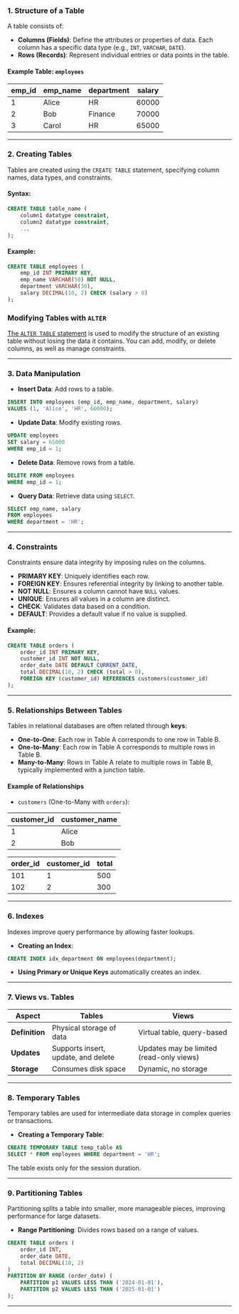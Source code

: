 ### 1. **Structure of a Table**

A table consists of:
- **Columns (Fields)**: Define the attributes or properties of data. Each column has a specific data type (e.g., `INT`, `VARCHAR`, `DATE`).
- **Rows (Records)**: Represent individual entries or data points in the table.

#### Example Table: `employees`

| emp_id | emp_name | department | salary |
|--------|----------|------------|--------|
| 1      | Alice    | HR         | 60000  |
| 2      | Bob      | Finance    | 70000  |
| 3      | Carol    | HR         | 65000  |

---

### 2. **Creating Tables**

Tables are created using the `CREATE TABLE` statement, specifying column names, data types, and constraints.

#### Syntax:

```sql
CREATE TABLE table_name (
    column1 datatype constraint,
    column2 datatype constraint,
    ...
);
```

#### Example:

```sql
CREATE TABLE employees (
    emp_id INT PRIMARY KEY,
    emp_name VARCHAR(50) NOT NULL,
    department VARCHAR(30),
    salary DECIMAL(10, 2) CHECK (salary > 0)
);
```

### Modifying Tables with `ALTER`

[The `ALTER TABLE` statement](Alter%20Table.md) is used to modify the structure of an existing table without losing the data it contains. You can add, modify, or delete columns, as well as manage constraints.

---

### 3. **Data Manipulation**

- **Insert Data**: Add rows to a table.

```sql
INSERT INTO employees (emp_id, emp_name, department, salary)
VALUES (1, 'Alice', 'HR', 60000);
```

- **Update Data**: Modify existing rows.

```sql
UPDATE employees
SET salary = 65000
WHERE emp_id = 1;
```

- **Delete Data**: Remove rows from a table.

```sql
DELETE FROM employees
WHERE emp_id = 1;
```

- **Query Data**: Retrieve data using `SELECT`.

```sql
SELECT emp_name, salary
FROM employees
WHERE department = 'HR';
```

---

### 4. **Constraints**

Constraints ensure data integrity by imposing rules on the columns.

- **PRIMARY KEY**: Uniquely identifies each row.
- **FOREIGN KEY**: Ensures referential integrity by linking to another table.
- **NOT NULL**: Ensures a column cannot have `NULL` values.
- **UNIQUE**: Ensures all values in a column are distinct.
- **CHECK**: Validates data based on a condition.
- **DEFAULT**: Provides a default value if no value is supplied.

#### Example:

```sql
CREATE TABLE orders (
    order_id INT PRIMARY KEY,
    customer_id INT NOT NULL,
    order_date DATE DEFAULT CURRENT_DATE,
    total DECIMAL(10, 2) CHECK (total > 0),
    FOREIGN KEY (customer_id) REFERENCES customers(customer_id)
);
```

---

### 5. **Relationships Between Tables**

Tables in relational databases are often related through **keys**:

- **One-to-One**: Each row in Table A corresponds to one row in Table B.
- **One-to-Many**: Each row in Table A corresponds to multiple rows in Table B.
- **Many-to-Many**: Rows in Table A relate to multiple rows in Table B, typically implemented with a junction table.

#### Example of Relationships

- `customers` (One-to-Many with `orders`):

| customer_id | customer_name |
|-------------|---------------|
| 1           | Alice         |
| 2           | Bob           |

| order_id | customer_id | total |
|----------|-------------|-------|
| 101      | 1           | 500   |
| 102      | 2           | 300   |

---

### 6. **Indexes**

Indexes improve query performance by allowing faster lookups.

- **Creating an Index**:

```sql
CREATE INDEX idx_department ON employees(department);
```

- **Using Primary or Unique Keys** automatically creates an index.

---

### 7. **Views vs. Tables**

| **Aspect**    | **Tables**                           | **Views**                                |
|---------------|--------------------------------------|------------------------------------------|
| **Definition** | Physical storage of data            | Virtual table, query-based               |
| **Updates**    | Supports insert, update, and delete | Updates may be limited (read-only views) |
| **Storage**    | Consumes disk space                 | Dynamic, no storage                      |

---

### 8. **Temporary Tables**

Temporary tables are used for intermediate data storage in complex queries or transactions.

- **Creating a Temporary Table**:

```sql
CREATE TEMPORARY TABLE temp_table AS
SELECT * FROM employees WHERE department = 'HR';
```

The table exists only for the session duration.

---

### 9. **Partitioning Tables**

Partitioning splits a table into smaller, more manageable pieces, improving performance for large datasets.

- **Range Partitioning**: Divides rows based on a range of values.

```sql
CREATE TABLE orders (
    order_id INT,
    order_date DATE,
    total DECIMAL(10, 2)
)
PARTITION BY RANGE (order_date) (
    PARTITION p1 VALUES LESS THAN ('2024-01-01'),
    PARTITION p2 VALUES LESS THAN ('2025-01-01')
);
```

---